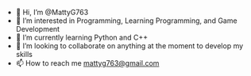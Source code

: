 - 👋 Hi, I’m @MattyG763
- 👀 I’m interested in Programming, Learning Programming, and Game Development
- 🌱 I’m currently learning Python and C++
- 💞️ I’m looking to collaborate on anything at the moment to develop my skills
- 📫 How to reach me mattyg763@gmail.com

<!---
MattyG763/MattyG763 is a ✨ special ✨ repository because its `README.md` (this file) appears on your GitHub profile.
You can click the Preview link to take a look at your changes.
--->
